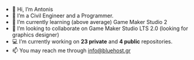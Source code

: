 - 👋 Hi, I’m Antonis
- 👀 I’m a Civil Engineer and a Programmer.
- 🌱 I’m currently learning (above average) Game Maker Studio 2
- 💞️ I’m looking to collaborate on Game Maker Studio LTS 2.0 (looking for graphics designer)
- 💻 I’m currently working on **23 private** and **4 public** repositories.
- 📫 You may reach me through info@bluehost.gr
